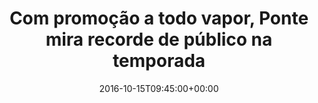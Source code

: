 ---
layout: post
title: "Com promoção a todo vapor, Ponte mira recorde de público na temporada"
date: 2016-10-15T09:45:00+00:00
external_link: "http://globoesporte.globo.com/sp/campinas-e-regiao/futebol/times/ponte-preta/noticia/2016/10/com-promocao-todo-vapor-ponte-mira-recorde-de-publico-na-temporada.html"
categories: news "globo.com"
---